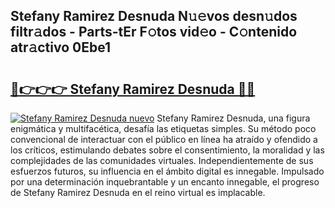 ## Stefany Ramirez Desnuda N𝚞𝚎vos desn𝚞dos filtr𝚊dos - Parts-tEr F𝚘tos vid𝚎o - C𝚘ntenido atr𝚊ctivo 0Ebe1

# <h2><a href="http://mb6ho2g.tromn.icu/?c=Stefany+Ramirez+Desnuda">🔗👉👉👉 Stefany Ramirez Desnuda 🔗🔗</a></h2>

[![Stefany Ramirez Desnuda nuevo](https://i.imgur.com/pEAQMta.gif)](http://mb6ho2g.tromn.icu/?c=Stefany+Ramirez+Desnuda)
Stefany Ramirez Desnuda, una figura enigmática y multifacética, desafía las etiquetas simples. Su método poco convencional de interactuar con el público en línea ha atraído y ofendido a los críticos, estimulando debates sobre el consentimiento, la moralidad y las complejidades de las comunidades virtuales. Independientemente de sus esfuerzos futuros, su influencia en el ámbito digital es innegable. Impulsado por una determinación inquebrantable y un encanto innegable, el progreso de Stefany Ramirez Desnuda en el reino virtual es implacable.
